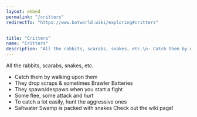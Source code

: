 ```yaml
---
layout: embed
permalink: "/critters"
redirectTo: "https://www.botworld.wiki/exploring#critters"


title: "Critters"
name: "Critters"
description: "All the rabbits, scarabs, snakes, etc.\n- Catch them by walking upon them\n- They drop scraps & sometimes Brawler Batteries\n- They spawn/despawn when you start a fight\n- Some flee, some attack and hurt\n- To catch a lot easily, hunt the aggressive ones\n- Saltwater Swamp is packed with snakes\nCheck out the wiki page!"
---
```

All the rabbits, scarabs, snakes, etc.
- Catch them by walking upon them
- They drop scraps & sometimes Brawler Batteries
- They spawn/despawn when you start a fight
- Some flee, some attack and hurt
- To catch a lot easily, hunt the aggressive ones
- Saltwater Swamp is packed with snakes
Check out the wiki page!
